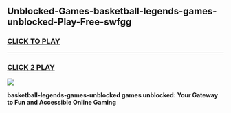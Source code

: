 
## Unblocked-Games-basketball-legends-games-unblocked-Play-Free-swfgg
<h3>
<a href="https://premium76.site?title=basketball-legends-games-unblocked&ref=18A">CLICK TO PLAY</a></h3>
<hr>

<h3>
<a href="https://premium76.site?title=basketball-legends-games-unblocked&ref=18A">CLICK 2 PLAY</a>
  
</h3>

<a href="https://premium76.site?title=basketball-legends-games-unblocked&ref=18A"><img src="https://clearcache.store/games.png"></a>


**basketball-legends-games-unblocked games unblocked: Your Gateway to Fun and Accessible Online Gaming**
